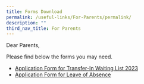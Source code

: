 ```yaml
---
title: Forms Download
permalink: /useful-links/For-Parents/permalink/
description: ""
third_nav_title: For Parents
---
```

Dear Parents,

Please find below the forms you may need.

*   [Application Form for Transfer-In Waiting List 2023](https://form.gov.sg/635a24f488187100121086e8)
*   [Application Form for Leave of Absence](https://form.gov.sg/60c04cc279793e001122ccfc)